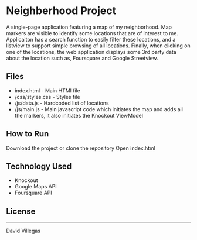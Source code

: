 # Neighberhood Project

A single-page application featuring a map of my neighborhood. Map markers are visible to identify some locations that are of interest to me. Applicaiton has a search function to easily filter these locations, and a listview to support simple browsing of all locations. Finally, when clicking on one of the locations, the web application displays some 3rd party data about the location such as, Foursquare and Google Streetview.

## Files
* index.html - Main HTMl file
* /css/styles.css - Styles file
* /js/data.js - Hardcoded list of locations
* /js/main.js - Main javascript code which initiates the map and adds all the markers, it also initiates the Knockout ViewModel


## How to Run
Download the project or clone the repository
Open index.html

## Technology Used
* Knockout
* Google Maps API 
* Foursquare API

## License
----

David Villegas